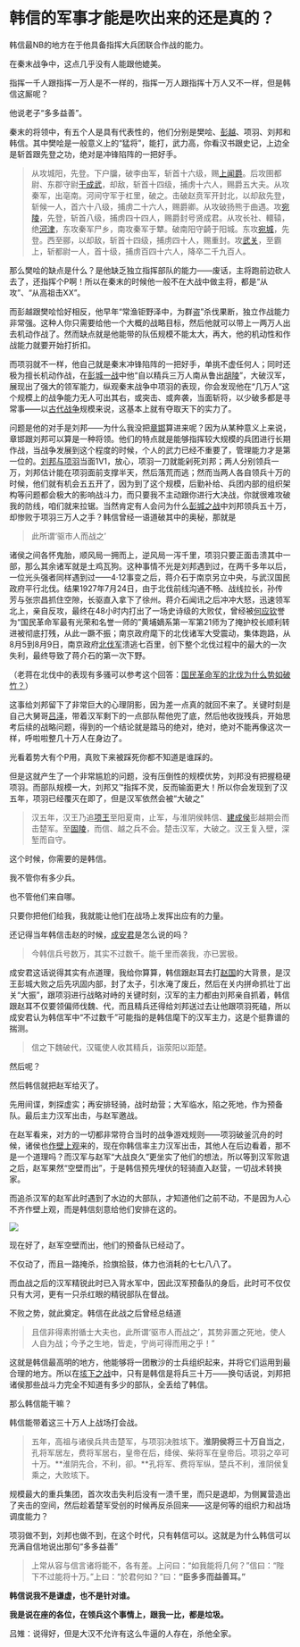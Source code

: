 # 韩信的军事才能是吹出来的还是真的？

韩信最NB的地方在于他具备指挥大兵团联合作战的能力。

在秦末战争中，这点几乎没有人能跟他媲美。

指挥一千人跟指挥一万人是不一样的，指挥一万人跟指挥十万人又不一样，但是韩信这厮呢？

他说老子“多多益善”。

秦末的将领中，有五个人是具有代表性的，他们分别是樊哙、[彭越](https://www.zhihu.com/search?q=%E5%BD%AD%E8%B6%8A&search_source=Entity&hybrid_search_source=Entity&hybrid_search_extra=%7B%22sourceType%22%3A%22answer%22%2C%22sourceId%22%3A3157266714%7D)、项羽、刘邦和韩信。其中樊哙是一般意义上的“猛将”，能打，武力高，你看汉书跟史记，上边全是斩首跟先登之功，绝对是冲锋陷阵的一把好手。

> 从攻城阳，先登。下户牖，破李由军，斩首十六级，赐[上闻爵](https://www.zhihu.com/search?q=%E4%B8%8A%E9%97%BB%E7%88%B5&search_source=Entity&hybrid_search_source=Entity&hybrid_search_extra=%7B%22sourceType%22%3A%22answer%22%2C%22sourceId%22%3A3157266714%7D)。后攻圉都尉、东郡守尉[于成武](https://www.zhihu.com/search?q=%E4%BA%8E%E6%88%90%E6%AD%A6&search_source=Entity&hybrid_search_source=Entity&hybrid_search_extra=%7B%22sourceType%22%3A%22answer%22%2C%22sourceId%22%3A3157266714%7D)，却敌，斩首十四级，捕虏十六人，赐爵五大夫。从攻秦军，出亳南。河间守军于杠里，破之。击破赵贲军开封北，以却敌先登，斩候一人，首六十八级，捕虏二十六人，赐爵卿。从攻破扬熊于曲遇。攻[宛陵](https://www.zhihu.com/search?q=%E5%AE%9B%E9%99%B5&search_source=Entity&hybrid_search_source=Entity&hybrid_search_extra=%7B%22sourceType%22%3A%22answer%22%2C%22sourceId%22%3A3157266714%7D)，先登，斩首八级，捕虏四十四人，赐爵封号贤成君。从攻长社、轘辕，绝[河津](https://www.zhihu.com/search?q=%E6%B2%B3%E6%B4%A5&search_source=Entity&hybrid_search_source=Entity&hybrid_search_extra=%7B%22sourceType%22%3A%22answer%22%2C%22sourceId%22%3A3157266714%7D)，东攻秦军尸乡，南攻秦军于犨。破南阳守齮于阳城。东攻[宛城](https://www.zhihu.com/search?q=%E5%AE%9B%E5%9F%8E&search_source=Entity&hybrid_search_source=Entity&hybrid_search_extra=%7B%22sourceType%22%3A%22answer%22%2C%22sourceId%22%3A3157266714%7D)，先登。西至郦，以却敌，斩首十四级，捕虏四十人，赐重封。攻[武关](https://www.zhihu.com/search?q=%E6%AD%A6%E5%85%B3&search_source=Entity&hybrid_search_source=Entity&hybrid_search_extra=%7B%22sourceType%22%3A%22answer%22%2C%22sourceId%22%3A3157266714%7D)，至霸上，斩都尉一人，首十级，捕虏百四十六人，降卒二千九百人。

那么樊哙的缺点是什么？是他缺乏独立指挥部队的能力——废话，主将跑前边砍人去了，还指挥个P啊！所以在秦末的时候他一般不在大战中做主将，都是“从攻”、“从高祖击XX”。

而彭越跟樊哙恰好相反，他早年“常渔钜野泽中，为群盗”杀伐果断，独立作战能力非常强。这种人你只需要给他一个大概的战略目标，然后他就可以带上一两万人出去机动作战了。然而缺点就是他能带的队伍规模不能太大，再大，他的机动性和作战能力就要开始打折扣。

而项羽就不一样，他自己就是秦末冲锋陷阵的一把好手，单挑不虚任何人；同时还极为擅长机动作战，在[彭城一战](https://www.zhihu.com/search?q=%E5%BD%AD%E5%9F%8E%E4%B8%80%E6%88%98&search_source=Entity&hybrid_search_source=Entity&hybrid_search_extra=%7B%22sourceType%22%3A%22answer%22%2C%22sourceId%22%3A3157266714%7D)中他“自以精兵三万人南从鲁出[胡陵](https://www.zhihu.com/search?q=%E8%83%A1%E9%99%B5&search_source=Entity&hybrid_search_source=Entity&hybrid_search_extra=%7B%22sourceType%22%3A%22answer%22%2C%22sourceId%22%3A3157266714%7D)”，大破汉军，展现出了强大的领军能力，纵观秦末战争中项羽的表现，你会发现他在“几万人”这个规模上的战争能力无人可出其右，或突击、或奔袭，当面斩将，以少破多都是寻常事——以[古代战争](https://www.zhihu.com/search?q=%E5%8F%A4%E4%BB%A3%E6%88%98%E4%BA%89&search_source=Entity&hybrid_search_source=Entity&hybrid_search_extra=%7B%22sourceType%22%3A%22answer%22%2C%22sourceId%22%3A3157266714%7D)规模来说，这基本上就有夺取天下的实力了。

问题是他的对手是刘邦——为什么我没把[章邯](https://www.zhihu.com/search?q=%E7%AB%A0%E9%82%AF&search_source=Entity&hybrid_search_source=Entity&hybrid_search_extra=%7B%22sourceType%22%3A%22answer%22%2C%22sourceId%22%3A3157266714%7D)算进来呢？因为从某种意义上来说，章邯跟刘邦可以算是一种将领。他们的特点就是能够指挥较大规模的兵团进行长期作战，当战争发展到这个程度的时候，个人的武力已经不重要了，管理能力才是第一位的。[刘邦与项羽](https://www.zhihu.com/search?q=%E5%88%98%E9%82%A6%E4%B8%8E%E9%A1%B9%E7%BE%BD&search_source=Entity&hybrid_search_source=Entity&hybrid_search_extra=%7B%22sourceType%22%3A%22answer%22%2C%22sourceId%22%3A3157266714%7D)当面1V1，放心，项羽一刀就能剁死刘邦；两人分别领兵一万，刘邦估计能在项羽面前支撑半天，然后落荒而逃；然而当两人各自领兵十万的时候，他们就有机会五五开了，因为到了这个规模，后勤补给、兵团内部的组织架构等问题都会极大的影响战斗力，而只要我不主动跟你进行大决战，你就很难攻破我的防线，咱们就来拉锯。当然肯定有人会问为什么[彭城之战](https://www.zhihu.com/search?q=%E5%BD%AD%E5%9F%8E%E4%B9%8B%E6%88%98&search_source=Entity&hybrid_search_source=Entity&hybrid_search_extra=%7B%22sourceType%22%3A%22answer%22%2C%22sourceId%22%3A3157266714%7D)中刘邦领兵五十万，却惨败于项羽三万人之手？韩信曾经一语道破其中的奥秘，那就是

> 此所谓‘驱市人而战之’

诸侯之间各怀鬼胎，顺风局一拥而上，逆风局一泻千里，项羽只要正面击溃其中一部，那么其余诸军就是土鸡瓦狗。这种事情不光是刘邦遇到过，在两千多年以后，一位光头强者同样遇到过——4·12事变之后，蒋介石于南京另立中央，与武汉国民政府平行北伐。结果1927年7月24日，由于北伐前线沟通不畅、战线拉长，孙传芳与张宗昌抓住空隙，长驱直入拿下了徐州。蒋介石闻讯之后冲冲大怒，迅速领军北上，亲自反攻，最终在48小时内打出了一场史诗级的大败仗，曾经被[何应钦](https://www.zhihu.com/search?q=%E4%BD%95%E5%BA%94%E9%92%A6&search_source=Entity&hybrid_search_source=Entity&hybrid_search_extra=%7B%22sourceType%22%3A%22answer%22%2C%22sourceId%22%3A3157266714%7D)誉为“国民革命军最有光荣和名誉一师的”黄埔嫡系第一军第21师为了掩护校长顺利转进被彻底打残，从此一蹶不振；南京政府麾下的北伐诸军大受震动，集体跑路，从8月5到8月9日，南京政府[北伐军](https://www.zhihu.com/search?q=%E5%8C%97%E4%BC%90%E5%86%9B&search_source=Entity&hybrid_search_source=Entity&hybrid_search_extra=%7B%22sourceType%22%3A%22answer%22%2C%22sourceId%22%3A3157266714%7D)溃逃七百里，创下整个北伐过程中的最大的一次失利，最终导致了蒋介石的第一次下野。

（老蒋在北伐中的表现有多骚可以参考这个回答：[国民革命军的北伐为什么势如破竹？](https://www.zhihu.com/question/20765591/answer/2331926427)）

这事给刘邦留下了非常巨大的心理阴影，因为差一点真的就回不来了。关键时刻是自己大舅哥[吕泽](https://www.zhihu.com/search?q=%E5%90%95%E6%B3%BD&search_source=Entity&hybrid_search_source=Entity&hybrid_search_extra=%7B%22sourceType%22%3A%22answer%22%2C%22sourceId%22%3A3157266714%7D)，带着汉军剩下的一点部队帮他兜了底，然后他收拢残兵，开始思考后续的战略问题，得到的一个结论就是踏马的绝对，绝对，绝对不能再像这次一样，呼啦啦整几十万人在身边了。

光看着势大有个P用，真败下来被踩死你都不知道是谁踩的。

但是这就产生了一个非常尴尬的问题，没有压倒性的规模优势，刘邦没有把握稳硬项羽。而部队规模一大，刘邦又™指挥不灵，反而输面更大！所以你会发现到了汉五年，项羽已经覆灭在即了，但是汉军依然会被“大破之”

> 汉五年，汉王乃追[项王](https://www.zhihu.com/search?q=%E9%A1%B9%E7%8E%8B&search_source=Entity&hybrid_search_source=Entity&hybrid_search_extra=%7B%22sourceType%22%3A%22answer%22%2C%22sourceId%22%3A3157266714%7D)至阳夏南，止军，与淮阴侯韩信、[建成侯](https://www.zhihu.com/search?q=%E5%BB%BA%E6%88%90%E4%BE%AF&search_source=Entity&hybrid_search_source=Entity&hybrid_search_extra=%7B%22sourceType%22%3A%22answer%22%2C%22sourceId%22%3A3157266714%7D)彭越期会而击楚军。至[固陵](https://www.zhihu.com/search?q=%E5%9B%BA%E9%99%B5&search_source=Entity&hybrid_search_source=Entity&hybrid_search_extra=%7B%22sourceType%22%3A%22answer%22%2C%22sourceId%22%3A3157266714%7D)，而信、越之兵不会。楚击汉军，大破之。汉王复入壁，深堑而自守。

这个时候，你需要的是韩信。

我不管你有多少兵。

也不管他们来自哪。

只要你把他们给我，我就能让他们在战场上发挥出应有的力量。

还记得当年韩信击赵的时候，[成安君](https://www.zhihu.com/search?q=%E6%88%90%E5%AE%89%E5%90%9B&search_source=Entity&hybrid_search_source=Entity&hybrid_search_extra=%7B%22sourceType%22%3A%22answer%22%2C%22sourceId%22%3A3157266714%7D)是怎么说的吗？

> 今韩信兵号数万，其实不过数千。能千里而袭我，亦已罢极。

成安君这话说得其实有点道理，我给你算算，韩信跟赵耳去打[赵国](https://www.zhihu.com/search?q=%E8%B5%B5%E5%9B%BD&search_source=Entity&hybrid_search_source=Entity&hybrid_search_extra=%7B%22sourceType%22%3A%22answer%22%2C%22sourceId%22%3A3157266714%7D)的大背景，是汉王彭城大败之后先巩固内部，封了太子，引水淹了废丘，然后在关内拼命抓壮丁出关“大振”，跟项羽进行战略对峙的关键时刻，汉军的主力都由刘邦亲自抓着，韩信跟赵耳不仅要领偏师伐魏、代，而且精兵还得给刘邦送过去让他跟项羽死磕，所以成安君认为韩信军中“不过数千”可能指的是韩信麾下的汉军主力，这是个挺靠谱的揣测。

> 信之下魏破代，汉辄使人收其精兵，诣荥阳以距楚。

然后呢？

然后韩信就把赵军给灭了。

先用间谍，刺探虚实；再安排轻骑，战时劫营；大军临水，陷之死地，作为预备队。最后主力汉军出击，与赵军邀战。

在赵军看来，对方的一切都非常符合当时的战争游戏规则——项羽破釜沉舟的时候，诸侯也[作壁上观](https://www.zhihu.com/search?q=%E4%BD%9C%E5%A3%81%E4%B8%8A%E8%A7%82&search_source=Entity&hybrid_search_source=Entity&hybrid_search_extra=%7B%22sourceType%22%3A%22answer%22%2C%22sourceId%22%3A3157266714%7D)来的，现在你韩信率主力汉军出击，其他人在后边看着，那不是一个道理吗？而汉军与赵军“大战良久”更坐实了他们的想法，所以等到汉军败退之后，赵军果然“空壁而出”，于是韩信预先埋伏的轻骑直入赵营，一切战术转换家。

而追杀汉军的赵军此时遇到了水边的大部队，才知道他们之前不动，不是因为人心不齐作壁上观，而是韩信刻意给他们安排在这的。

![](https://picx.zhimg.com/50/v2-e88712c298dc33d1c2e3ccd18ca5a97e_720w.jpg?source=1940ef5c)

现在好了，赵军空壁而出，他们的预备队已经动了。

不仅动了，而且一路掩杀，捡旗拾鼓，体力也消耗的七七八八了。

而血战之后的汉军精锐此时已入背水军中，因此汉军预备队的身后，此时可不仅仅只有大河，更有一只杀红眼的精锐部队在督战。

不败之势，就此奠定。韩信在此战之后曾经总结道

> 且信非得素拊循士大夫也，此所谓‘驱市人而战之’，其势非置之死地，使人人自为战；今予之生地，皆走，宁尚可得而用之乎！”

这就是韩信最高明的地方，他能够将一团散沙的士兵组织起来，并将它们运用到最合理的地方。所以在[垓下之战](https://www.zhihu.com/search?q=%E5%9E%93%E4%B8%8B%E4%B9%8B%E6%88%98&search_source=Entity&hybrid_search_source=Entity&hybrid_search_extra=%7B%22sourceType%22%3A%22answer%22%2C%22sourceId%22%3A3157266714%7D)中，只有是韩信是将兵三十万——换句话说，刘邦把诸侯那些战斗力完全不知道有多少的部队，全丢给了韩信。

那么韩信能干嘛？

韩信能带着这三十万人上战场打会战。

> 五年，高祖与诸侯兵共击楚军，与项羽决胜垓下。**淮阴侯将三十万自当之**，孔将军居左，费将军居右，皇帝在后，绛侯、柴将军在皇帝后。项羽之卒可十万。**淮阴先合，不利，卻。**孔将军、费将军纵，楚兵不利，淮阴侯复乘之，大败垓下。

规模最大的重兵集团，首次攻击失利后没有一溃千里，而只是退却，为侧翼营造出了夹击的空间，然后趁着楚军受创的时候再反杀回来——这是何等的组织力和战场调度能力？

项羽做不到，刘邦也做不到，在这个时代，只有韩信可以。这就是为什么韩信可以充满自信地说出那句“多多益善”

> 上常从容与信言诸将能不，各有差。上问曰：“如我能将几何？”信曰：“陛下不过能将十万。”上曰：“於君何如？”曰：**“臣多多而益善耳。”**

**韩信说我不是谦虚，也不是针对谁。**

**我是说在座的各位，在领兵这个事情上，跟我一比，都是垃圾。**

吕雉：说得好，但是大汉不允许有这么牛逼的人存在，杀他全家。